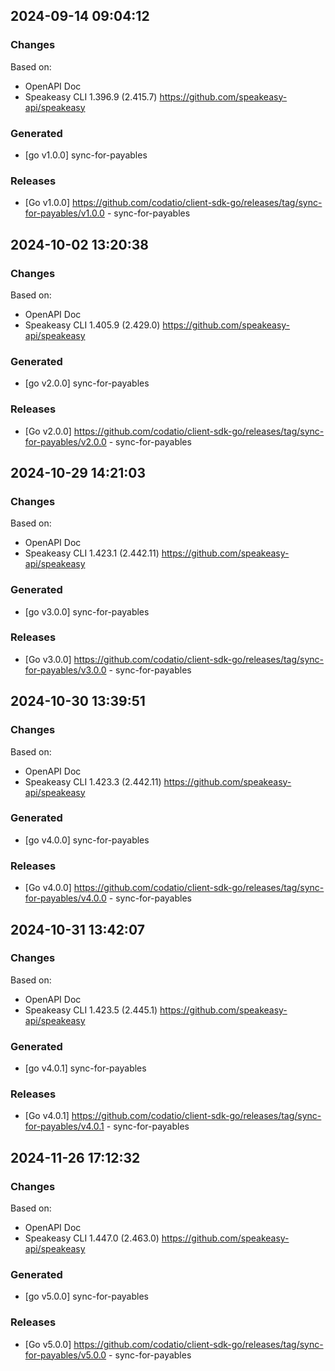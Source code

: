 

## 2024-09-14 09:04:12
### Changes
Based on:
- OpenAPI Doc  
- Speakeasy CLI 1.396.9 (2.415.7) https://github.com/speakeasy-api/speakeasy
### Generated
- [go v1.0.0] sync-for-payables
### Releases
- [Go v1.0.0] https://github.com/codatio/client-sdk-go/releases/tag/sync-for-payables/v1.0.0 - sync-for-payables

## 2024-10-02 13:20:38
### Changes
Based on:
- OpenAPI Doc  
- Speakeasy CLI 1.405.9 (2.429.0) https://github.com/speakeasy-api/speakeasy
### Generated
- [go v2.0.0] sync-for-payables
### Releases
- [Go v2.0.0] https://github.com/codatio/client-sdk-go/releases/tag/sync-for-payables/v2.0.0 - sync-for-payables

## 2024-10-29 14:21:03
### Changes
Based on:
- OpenAPI Doc  
- Speakeasy CLI 1.423.1 (2.442.11) https://github.com/speakeasy-api/speakeasy
### Generated
- [go v3.0.0] sync-for-payables
### Releases
- [Go v3.0.0] https://github.com/codatio/client-sdk-go/releases/tag/sync-for-payables/v3.0.0 - sync-for-payables

## 2024-10-30 13:39:51
### Changes
Based on:
- OpenAPI Doc  
- Speakeasy CLI 1.423.3 (2.442.11) https://github.com/speakeasy-api/speakeasy
### Generated
- [go v4.0.0] sync-for-payables
### Releases
- [Go v4.0.0] https://github.com/codatio/client-sdk-go/releases/tag/sync-for-payables/v4.0.0 - sync-for-payables

## 2024-10-31 13:42:07
### Changes
Based on:
- OpenAPI Doc  
- Speakeasy CLI 1.423.5 (2.445.1) https://github.com/speakeasy-api/speakeasy
### Generated
- [go v4.0.1] sync-for-payables
### Releases
- [Go v4.0.1] https://github.com/codatio/client-sdk-go/releases/tag/sync-for-payables/v4.0.1 - sync-for-payables

## 2024-11-26 17:12:32
### Changes
Based on:
- OpenAPI Doc  
- Speakeasy CLI 1.447.0 (2.463.0) https://github.com/speakeasy-api/speakeasy
### Generated
- [go v5.0.0] sync-for-payables
### Releases
- [Go v5.0.0] https://github.com/codatio/client-sdk-go/releases/tag/sync-for-payables/v5.0.0 - sync-for-payables
